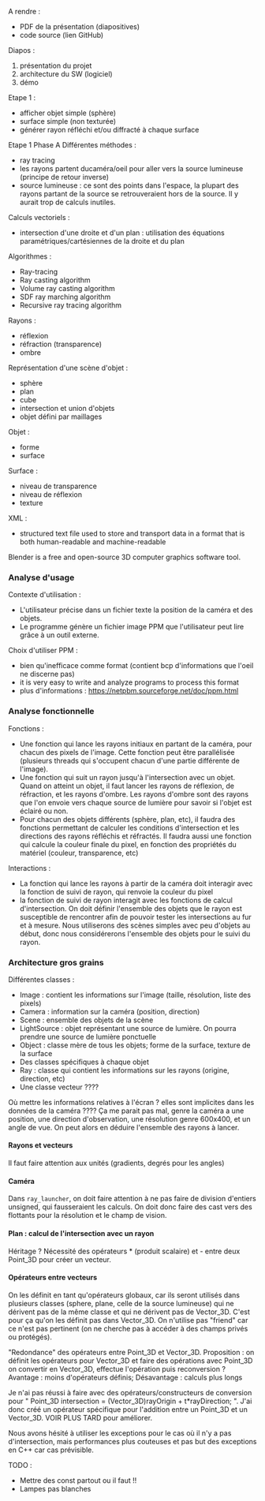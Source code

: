 A rendre :
- PDF de la présentation (diapositives)
- code source (lien GitHub)

Diapos :
1. présentation du projet
2. architecture du SW (logiciel)
3. démo

Etape 1 :
- afficher objet simple (sphère)
- surface simple (non texturée)
- générer rayon réfléchi et/ou diffracté à chaque surface


Etape 1 
Phase A
Différentes méthodes :
- ray tracing
- les rayons partent ducaméra/oeil pour aller vers la source lumineuse (principe de retour inverse)
- source lumineuse : ce sont des points dans l'espace, la plupart des rayons partant de la source se retrouveraient hors de la source. Il y aurait trop de calculs inutiles.

Calculs vectoriels :
- intersection d'une droite et d'un plan : utilisation des équations paramétriques/cartésiennes de la droite et du plan

Algorithmes :
- Ray-tracing 
- Ray casting algorithm
- Volume ray casting algorithm
- SDF ray marching algorithm
- Recursive ray tracing algorithm

Rayons :
- réflexion
- réfraction (transparence)
- ombre

Représentation d'une scène d'objet :
- sphère
- plan
- cube
- intersection et union d'objets
- objet défini par maillages

Objet :
- forme
- surface

Surface :
- niveau de transparence
- niveau de réflexion
- texture

XML :
- structured text file used to store and transport data in a format that is both human-readable and machine-readable

Blender is a free and open-source 3D computer graphics software tool.

### Analyse d'usage




Contexte d'utilisation :
- L'utilisateur précise dans un fichier texte la position de la caméra et des objets.
- Le programme génère un fichier image PPM que l'utilisateur peut lire grâce à un outil externe.

Choix d'utiliser PPM :
- bien qu'inefficace comme format (contient bcp d'informations que l'oeil ne discerne pas)
- it is very easy to write and analyze programs to process this format
- plus d'informations : https://netpbm.sourceforge.net/doc/ppm.html

### Analyse fonctionnelle

Fonctions :
- Une fonction qui lance les rayons initiaux en partant de la caméra, pour chacun des pixels de l'image. Cette fonction peut être parallélisée (plusieurs threads qui s'occupent chacun d'une partie différente de l'image).
- Une fonction qui suit un rayon jusqu'à l'intersection avec un objet. Quand on atteint un objet, il faut lancer les rayons de réflexion, de réfraction, et les rayons d'ombre. Les rayons d'ombre sont des rayons que l'on envoie vers chaque source de lumière pour savoir si l'objet est éclairé ou non.
- Pour chacun des objets différents (sphère, plan, etc), il faudra des fonctions permettant de calculer les conditions d'intersection et les directions des rayons réfléchis et réfractés. Il faudra aussi une fonction qui calcule la couleur finale du pixel, en fonction des propriétés du matériel (couleur, transparence, etc)

Interactions : 
- La fonction qui lance les rayons à partir de la caméra doit interagir avec la fonction de suivi de rayon, qui renvoie la couleur du pixel
- la fonction de suivi de rayon interagit avec les fonctions de calcul d'intersection. On doit définir l'ensemble des objets que le rayon est susceptible de rencontrer afin de pouvoir tester les intersections au fur et à mesure. Nous utiliserons des scènes simples avec peu d'objets au début, donc nous considérerons l'ensemble des objets pour le suivi du rayon.

### Architecture gros grains

Différentes classes :
- Image : contient les informations sur l'image (taille, résolution, liste des pixels)
- Camera : information sur la caméra (position, direction)
- Scene : ensemble des objets de la scène
- LightSource : objet représentant une source de lumière. On pourra prendre une source de lumière ponctuelle
- Object : classe mère de tous les objets; forme de la surface, texture de la surface
- Des classes spécifiques à chaque objet
- Ray : classe qui contient les informations sur les rayons (origine, direction, etc)
- Une classe vecteur ????

Où mettre les informations relatives à l'écran ? elles sont implicites dans les données de la caméra ???? Ça me parait pas mal, genre la caméra a une position, une direction d'observation, une résolution genre 600x400, et un angle de vue. On peut alors en déduire l'ensemble des rayons à lancer.




#### Rayons et vecteurs

Il faut faire attention aux unités (gradients, degrés pour les angles)

#### Caméra 

Dans `ray_launcher`, on doit faire attention à ne pas faire de division d'entiers unsigned, qui fausseraient les calculs. On doit donc faire des cast vers des flottants pour la résolution et le champ de vision.

#### Plan : calcul de l'intersection avec un rayon
Héritage ? Nécessité des opérateurs * (produit scalaire) et - entre deux Point_3D pour créer un vecteur.


#### Opérateurs entre vecteurs
On les définit en tant qu'opérateurs globaux, car ils seront utilisés dans plusieurs classes (sphere, plane, celle de la source lumineuse) qui ne dérivent pas de la même classe et qui ne dérivent pas de Vector_3D. C'est pour ça qu'on les définit pas dans Vector_3D. On n'utilise pas "friend" car ce n'est pas pertinent (on ne cherche pas à accéder à des champs privés ou protégés).

"Redondance" des opérateurs entre Point_3D et Vector_3D. Proposition : on définit les opérateurs pour Vector_3D et faire des opérations avec Point_3D on convertir en Vector_3D, effectue l'opération puis reconversion ? Avantage : moins d'opérateurs définis; Désavantage : calculs plus longs

Je n'ai pas réussi à faire avec des opérateurs/constructeurs de conversion pour " Point_3D intersection = (Vector_3D)rayOrigin + t*rayDirection; ". J'ai donc créé un opérateur spécifique pour l'addition entre un Point_3D et un Vector_3D. VOIR PLUS TARD pour améliorer.

Nous avons hésité à utiliser les exceptions pour le cas où il n'y a pas d'intersection, mais performances plus couteuses et pas but des exceptions en C++ car cas prévisible.





TODO :
- Mettre des const partout ou il faut !!
- Lampes pas blanches